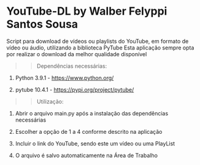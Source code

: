 # YouTube-DL by Walber Felyppi Santos Sousa
Script para download de vídeos ou playlists do YouTube, em formato de vídeo ou áudio, utilizando a biblioteca PyTube
Esta aplicação sempre opta por realizar o download da melhor qualidade disponível


>>Dependências necessárias:
  1) Python 3.9.1  - https://www.python.org/

  2) pytube 10.4.1 - https://pypi.org/project/pytube/

>>Utilização:
  1) Abrir o arquivo main.py após a instalação das dependências necessárias

  2) Escolher a opção de 1 a 4 conforme descrito na aplicação

  3) Incluir o link do YouTube, sendo este um vídeo ou uma PlayList

  4) O arquivo é salvo automaticamente na Área de Trabalho
